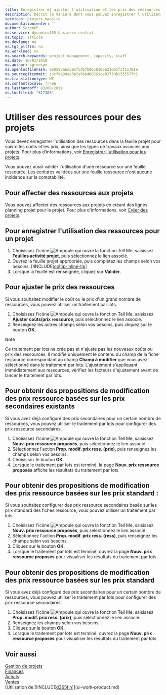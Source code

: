 ```yaml
---
title: Enregistrer et ajuster l'utilisation et les prix des ressources| Microsoft Docs
description: Décrit la manière dont vous pouvez enregistrer l'utilisation ou la consommation ressource associée à un projet, de garder la trace et de gérer les coûts, les prix, ainsi que les types de travaux.
services: project-madeira
documentationcenter: ''
author: SorenGP
ms.service: dynamics365-business-central
ms.topic: article
ms.devlang: na
ms.tgt_pltfrm: na
ms.workload: na
ms.search.keywords: project management, capacity, staff
ms.date: 10/01/2018
ms.author: sgroespe
ms.openlocfilehash: 688593a6d59cf5d6fb9b58106a21601f3f15781e
ms.sourcegitcommit: 1bcfaa99ea302e6b84b8361ca02730b135557fc1
ms.translationtype: HT
ms.contentlocale: fr-BE
ms.lasthandoff: 03/08/2019
ms.locfileid: "817303"
---
```

# <a name="use-resources-for-jobs"></a>Utiliser des ressources pour des projets
Vous devez enregistrer l'utilisation des ressources dans la feuille projet pour suivre les coûts et les prix, ainsi que les types de travaux associés aux projets. Pour plus d'informations, voir [Enregistrer l'utilisation pour les projets](projects-how-record-job-usage.md).

Vous pouvez aussi valider l'utilisation d'une ressource sur une feuille ressource. Les écritures validées sur une feuille ressource n'ont aucune incidence sur la comptabilité.

## <a name="to-assign-resources-to-jobs"></a>Pour affecter des ressources aux projets
Vous pouvez affecter des ressources aux projets en créant des lignes planning projet pour le projet. Pour plus d'informations, voir [Créer des projets](projects-how-create-jobs.md).

## <a name="to-record-resource-usage-for-a-job"></a>Pour enregistrer l'utilisation des ressources pour un projet
1. Choisissez l'icône ![Ampoule qui ouvre la fonction Tell Me](media/ui-search/search_small.png "Dites-moi ce que vous voulez faire"), saisissez **Feuilles activité projet**, puis sélectionnez le lien associé.
2. Ouvrez la feuille projet appropriée, puis complétez les champs selon vos besoins. [!INCLUDE[tooltip-inline-tip](includes/tooltip-inline-tip_md.md)]
3. Lorsque la feuille est renseignée, cliquez sur **Valider**.

## <a name="to-adjust-resource-prices"></a>Pour ajuster le prix des ressources
Si vous souhaitez modifier le coût ou le prix d'un grand nombre de ressources, vous pouvez utiliser un traitement par lots.  

1. Choisissez l'icône ![Ampoule qui ouvre la fonction Tell Me](media/ui-search/search_small.png "Dites-moi ce que vous voulez faire"), saisissez **Ajuster coûts/prix ressource**, puis sélectionnez le lien associé.
2. Renseignez les autres champs selon vos besoins, puis cliquez sur le bouton **OK**.

> [!NOTE]  
>   Ce traitement par lots ne crée pas et n'ajuste pas les nouveaux coûts ou prix des ressources. Il modifie uniquement le contenu du champ de la fiche ressource correspondant au champ **Champ à modifier** que vous avez sélectionné dans le traitement par lots. L'ajustement s'appliquant immédiatement aux ressources, vérifiez les facteurs d'ajustement avant de lancer le traitement par lots.

## <a name="to-get-resource-price-change-suggestions-based-on-existing-alternate-prices"></a>Pour obtenir des propositions de modification des prix ressource basées sur les prix secondaires existants
Si vous avez déjà configuré des prix secondaires pour un certain nombre de ressources, vous pouvez utiliser le traitement par lots pour configurer des prix ressource secondaires.

1. Choisissez l'icône ![Ampoule qui ouvre la fonction Tell Me](media/ui-search/search_small.png "Dites-moi ce que vous voulez faire"), saisissez **Nouv. prix ressource proposés**, puis sélectionnez le lien associé.
2. Sélectionnez l'action **Prop. modif. prix ress. (prix)**, puis renseignez les champs selon vos besoins.
3. Choisissez le bouton **OK**.  
4. Lorsque le traitement par lots est terminé, la page **Nouv. prix ressource proposés** affiche les résultats du traitement par lots.

## <a name="to-get-resource-price-change-suggestions-based-on-standard-prices"></a>Pour obtenir des propositions de modification des prix ressource basées sur les prix standard :
Si vous souhaitez configurer des prix ressource secondaires basés sur les prix standard des fiches ressource, vous pouvez utiliser un traitement par lots.  

1. Choisissez l'icône ![Ampoule qui ouvre la fonction Tell Me](media/ui-search/search_small.png "Dites-moi ce que vous voulez faire"), saisissez **Nouv. prix ressource proposés**, puis sélectionnez le lien associé.
2. Sélectionnez l'action **Prop. modif. prix ress. (ress)**, puis renseignez les champs selon vos besoins.  
3. Cliquez sur le bouton **OK**.  
4. Lorsque le traitement par lots est terminé, ouvrez la page **Nouv. prix ressource proposés** pour visualiser les résultats du traitement par lots.

## <a name="to-get-resource-price-change-suggestions-based-on-alternate-prices"></a>Pour obtenir des propositions de modification des prix ressource basées sur les prix standard
Si vous avez déjà configuré des prix secondaires pour un certain nombre de ressources, vous pouvez utiliser le traitement par lots pour configurer des prix ressource secondaires.

1. Choisissez l'icône ![Ampoule qui ouvre la fonction Tell Me](media/ui-search/search_small.png "Dites-moi ce que vous voulez faire"), saisissez **Prop. modif. prix ress. (prix)**, puis sélectionnez le lien associé.  
2. Renseignez les champs selon vos besoins.
3. Cliquez sur le bouton **OK**.  
4. Lorsque le traitement par lots est terminé, ouvrez la page **Nouv. prix ressource proposés** pour visualiser les résultats du traitement par lots.

## <a name="see-also"></a>Voir aussi
[Gestion de projets](projects-manage-projects.md)  
[Finances](finance.md)  
[Achats](purchasing-manage-purchasing.md)         
[Ventes](sales-manage-sales.md)     
[Utilisation de [!INCLUDE[d365fin](includes/d365fin_md.md)]](ui-work-product.md)  
